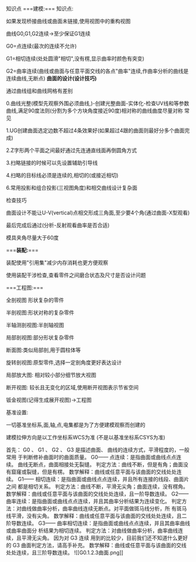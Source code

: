 知识点
===建模:===
知识点:

如果发现桥接曲线或曲面未链接,使用视图中的重构视图

曲线G0,G1,G2连续->至少保证G1连续

G0=点连续(最次的连续不允许)

G1=相切连续(处处圆滑"相切",没有楞,显示曲率时颜色有突变)

G2=曲率连续(曲线或曲面与任意平面交线的各点"曲率"连续,作曲率分析的曲线是连续曲线,无断点)
**曲面的设计(设计技巧)**

通过曲线组和曲线网格有差别

0.曲线光整(模型先观察外围必须曲线,)-创建光整曲面-实体化-检查UV线和等参数曲线,满足90度法则(分割为多个方块角度接近90度)相对称的曲线曲度尽量对称
常见

1.UG创建曲面选定边数不超过4条效果好(如果超过4跟的曲面则最好分多个曲面完成)

2.Z字形两个平面之间最好通过先连通直线面再倒圆角方式

3.扫略链接的时候可以先设置辅助引导线

4.扫略的目标线必须是连续的,相切的(或接近相切)

6.常用投影和组合投影(三视图角度)和相交曲线设计复杂面


检查技巧

曲面设计不能让U-V(vertical)点相交形成三角面,至少要4个角(通过曲面-X型观看)

最后完成后通过(分析-反射观看曲率是否合适)

  

模具夹角尽量大于60度

  

===**装配:**===

装配使用"引用集"减少内存消耗也更方便观察

使用装配干涉检查,查看零件之间磨合状态及尺寸是否设计问题

  

===工程图:===

全剖视图 形状复杂的零件

  

半剖视图:形状对称的复杂零件

半轴测剖视图:半剖轴视图

  

局部剖视图:部分形状复杂零件

断面图:类似局部剖,用于圆柱体等

  

旋转剖视图:原型零件,选择一定剖角度更好表达设计

  

局部放大图: 相对较小部分细节放大视图

  

断开视图: 较长且无变化的区域,使用断开视图表示节省空间

  

钣金视图(记得生成展开视图)->工程图

基准设置:

一切基准坐标系,面,轴,点,电集都是为了方便建模观察而创建的

建模拉伸方向是以工作坐标系WCS为准 (不是以基准坐标系CSYS为准)


首先：
G0
、
G1
、
G2
、
G3
是描述曲面、
曲线的连续方式，平滑程度的，一般常用
于判断修补曲面时的曲面质量。
G0——
点连续：是指曲面或曲线点点连续。
曲线无断点，曲面相接处无裂缝。
判定方法：曲线不断，但是有角；曲面没有窟窿或裂缝，但是有楞。
数学解释：曲线或任意平面与该曲面的交线处处连续。
G1——
相切连续：是指曲面或曲线点点连续，并且所有连接的线段、曲面片之间
都是相切关系。
判定方法：曲线不断，平滑无尖角；曲面连续，没有楞角。
数学解释：曲线或任意平面与该曲面的交线处处连续，且一阶导数连续。
G2——
曲率连续：是指曲面或曲线点点连续，并且其曲率分析结果为连续变化。
判定方法：对曲线做曲率分析，曲率曲线连续无断点。对平面做斑马线分析，所
有斑马线平滑，没有尖角。
数学解释：曲线或任意平面与该曲面的交线处处连续，且二阶导数连续。
G3——
曲率相切连续：是指曲面或曲线点点连续，并且其曲率曲线或曲率曲面分
析结果为相切连续。
判定方法：对曲线做曲率分析，曲率曲线连续，且平滑无尖角。
因为对
G3
连续
用到的比较少，目前我们还不知道什么更好的
G3
曲面判定方法，请高手补充。
数学解释：曲线或任意平面与该曲面的交线处处连续，且三阶导数连续。
![[G0.1.2.3曲面.png]]
